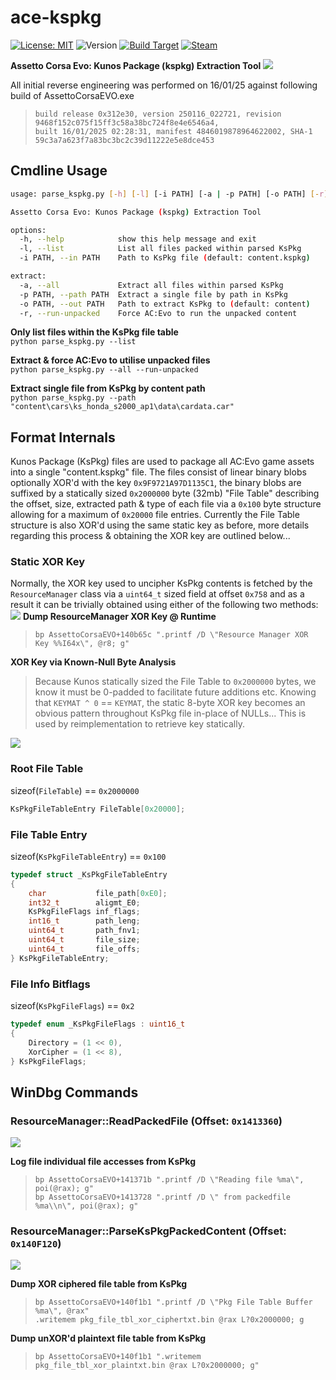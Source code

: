 # ace-kspkg
[![License: MIT](https://img.shields.io/badge/License-MIT-yellow.svg)](https://github.com/ntpopgetdope/ace-kspkg/blob/main/README.md) ![Version](https://img.shields.io/badge/version-0.0.1-green) [![Build Target](https://img.shields.io/badge/Assetto%20Corsa%20Evo%20Build-0x312E30-red)](https://steamdb.info/depot/3058631/history/?changeid=M:4846019878964622002) [![Steam](https://img.shields.io/badge/steam-%23000000.svg?&logo=steam&logoColor=white)](https://store.steampowered.com/app/3058630)

**Assetto Corsa Evo: Kunos Package (kspkg) Extraction Tool**
![](https://i.imgur.com/mJTLleu.gif)

All initial reverse engineering was performed on 16/01/25 against following build of AssettoCorsaEVO.exe
> ```
> build release 0x312e30, version 250116_022721, revision 9468f152c075f15ff3c58a38bc724f8e4e6546a4,
> built 16/01/2025 02:28:31, manifest 4846019878964622002, SHA-1 59c3a7a623f7a83bc3bc2c39d11222e5e8dce453
> ```

## Cmdline Usage
```bash
usage: parse_kspkg.py [-h] [-l] [-i PATH] [-a | -p PATH] [-o PATH] [-r]

Assetto Corsa Evo: Kunos Package (kspkg) Extraction Tool

options:
  -h, --help            show this help message and exit
  -l, --list            List all files packed within parsed KsPkg
  -i PATH, --in PATH    Path to KsPkg file (default: content.kspkg)

extract:
  -a, --all             Extract all files within parsed KsPkg
  -p PATH, --path PATH  Extract a single file by path in KsPkg
  -o PATH, --out PATH   Path to extract KsPkg to (default: content)
  -r, --run-unpacked    Force AC:Evo to run the unpacked content
```
**Only list files within the KsPkg file table**<br>
`python parse_kspkg.py --list`

**Extract & force AC:Evo to utilise unpacked files**<br>
`python parse_kspkg.py --all --run-unpacked`

**Extract single file from KsPkg by content path**<br>
`python parse_kspkg.py --path "content\cars\ks_honda_s2000_ap1\data\cardata.car"`

## Format Internals

Kunos Package (KsPkg) files are used to package all AC:Evo game assets into a single "content.kspkg" file. The files consist of linear binary blobs optionally XOR'd with the key `0x9F9721A97D1135C1`, the binary blobs are suffixed by a statically sized `0x2000000` byte (32mb) "File Table" describing the offset, size, extracted path & type of each file via a `0x100` byte structure allowing for a maximum of `0x20000` file entries. Currently the File Table structure is also XOR'd using the same static key as before, more details regarding this process & obtaining the XOR key are outlined below...

### Static XOR Key
Normally, the XOR key used to uncipher KsPkg contents is fetched by the `ResourceManager` class via a `uint64_t` sized field at offset `0x758` and as a result it can be trivially obtained using either of the following two methods:
![](https://i.imgur.com/ilvr2pS.png)
**Dump ResourceManager XOR Key @ Runtime**
> `bp AssettoCorsaEVO+140b65c ".printf /D \"Resource Manager XOR Key %%I64x\", @r8; g"`

**XOR Key via Known-Null Byte Analysis**<br>
> Because Kunos statically sized the File Table to `0x2000000` bytes, we know it must be 0-padded to facilitate future additions etc. Knowing that `KEYMAT ^ 0` == `KEYMAT`, the static 8-byte XOR key becomes an obvious pattern throughout KsPkg file in-place of NULLs... This is used by reimplementation to retrieve key statically.

![](https://i.imgur.com/JUpaQaV.png)

### Root File Table
sizeof(`FileTable`) == `0x2000000`
```c
KsPkgFileTableEntry FileTable[0x20000];
```

### File Table Entry
sizeof(`KsPkgFileTableEntry`) == `0x100`
```c
typedef struct _KsPkgFileTableEntry
{
    char           file_path[0xE0];
    int32_t        aligmt_E0;
    KsPkgFileFlags inf_flags;
    int16_t        path_leng;
    uint64_t       path_fnv1;
    uint64_t       file_size;
    uint64_t       file_offs;
} KsPkgFileTableEntry;
```

### File Info Bitflags
sizeof(`KsPkgFileFlags`) == `0x2`
```c
typedef enum _KsPkgFileFlags : uint16_t
{
    Directory = (1 << 0),
    XorCipher = (1 << 8),
} KsPkgFileFlags;
```

## WinDbg Commands

### ResourceManager::ReadPackedFile (Offset: `0x1413360`)
![](https://i.imgur.com/HIzFjKj.png)

**Log file individual file accesses from KsPkg**
> `bp AssettoCorsaEVO+141371b ".printf /D \"Reading file %ma\", poi(@rax); g"`<br>
> `bp AssettoCorsaEVO+1413728 ".printf /D \" from packedfile %ma\\n\", poi(@rax); g"`

### ResourceManager::ParseKsPkgPackedContent (Offset: `0x140F120`)
![](https://i.imgur.com/d84YEcq.png)

**Dump XOR ciphered file table from KsPkg**
> `bp AssettoCorsaEVO+140f1b1 ".printf /D \"Pkg File Table Buffer %ma\", @rax"`<br>
> `.writemem pkg_file_tbl_xor_ciphertxt.bin @rax L?0x2000000; g`

**Dump unXOR'd plaintext file table from KsPkg**
> `bp AssettoCorsaEVO+140f1b1 ".writemem pkg_file_tbl_xor_plaintxt.bin @rax L?0x2000000; g"`
